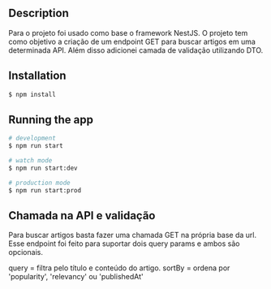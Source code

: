 ## Description
Para o projeto foi usado como base o framework NestJS.
O projeto tem como objetivo a criação de um endpoint GET para buscar artigos em uma determinada API.
Além disso adicionei camada de validação utilizando DTO.

## Installation

```bash
$ npm install
```

## Running the app

```bash
# development
$ npm run start

# watch mode
$ npm run start:dev

# production mode
$ npm run start:prod
```
## Chamada na API e validação
Para buscar artigos basta fazer uma chamada GET na própria base da url.
Esse endpoint foi feito para suportar dois query params e ambos são opcionais.

query = filtra pelo título e conteúdo do artigo.
sortBy = ordena por 'popularity', 'relevancy' ou 'publishedAt'
